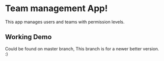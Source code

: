 # Team management App!
This app manages users and teams with permission levels.
## Working Demo
Could be found on master branch, This branch is for a newer better version. :)
